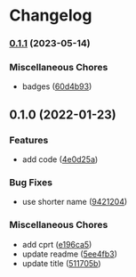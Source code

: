 # Changelog

### [0.1.1](https://www.github.com/brokeyourbike/uid-keys-laravel/compare/v0.1.0...v0.1.1) (2023-05-14)


### Miscellaneous Chores

* badges ([60d4b93](https://www.github.com/brokeyourbike/uid-keys-laravel/commit/60d4b93e7e22ca2e17e8dd20313913c9751ff841))

## 0.1.0 (2022-01-23)


### Features

* add code ([4e0d25a](https://www.github.com/brokeyourbike/uid-keys-laravel/commit/4e0d25ae0bbe9652d9f985bba352a80e028829ab))


### Bug Fixes

* use shorter name ([9421204](https://www.github.com/brokeyourbike/uid-keys-laravel/commit/94212048883aeac92c13b1a4b1edb69c79e89511))


### Miscellaneous Chores

* add cprt ([e196ca5](https://www.github.com/brokeyourbike/uid-keys-laravel/commit/e196ca538c2fa2f6728f3fa6981e6556ae6688c8))
* update readme ([5ee4fb3](https://www.github.com/brokeyourbike/uid-keys-laravel/commit/5ee4fb30879a61f3b486a3808a6d3f5aae17f210))
* update title ([511705b](https://www.github.com/brokeyourbike/uid-keys-laravel/commit/511705b990391b0d6b0d47e1f9cd7e55cbcf19ae))
